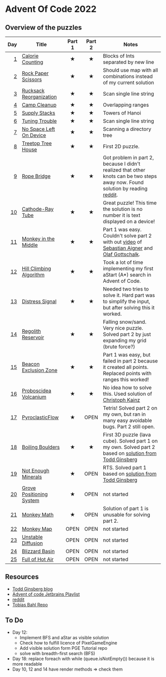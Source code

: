 # Advent Of Code 2022

## Overview of the puzzles

|  Day | Title                      | Part 1  | Part 2  | Notes                                                                                                                            |
|-----:|----------------------------|:-------:|:-------:|----------------------------------------------------------------------------------------------------------------------------------|
|  [1] | [Calorie Counting]         | &#9733; | &#9733; | Blocks of Ints separated by new line                                                                                             |
|  [2] | [Rock Paper Scissors]      | &#9733; | &#9733; | Should use map with all combinations instead of my current solution                                                              |
|  [3] | [Rucksack Reorganization]  | &#9733; | &#9733; | Scan single line string                                                                                                          |
|  [4] | [Camp Cleanup]             | &#9733; | &#9733; | Overlapping ranges                                                                                                               |
|  [5] | [Supply Stacks]            | &#9733; | &#9733; | Towers of Hanoi                                                                                                                  |
|  [6] | [Tuning Trouble]           | &#9733; | &#9733; | Scan single line string                                                                                                          |
|  [7] | [No Space Left On Device]  | &#9733; | &#9733; | Scanning a directory tree                                                                                                        |
|  [8] | [Treetop Tree House]       | &#9733; | &#9733; | First 2D puzzle.                                                                                                                 |
|  [9] | [Rope Bridge]              | &#9733; | &#9733; | Got problem in part 2, because I didn't realized that other knots can be two steps away now. Found solution by reading [reddit]. |
| [10] | [Cathode-Ray Tube]         | &#9733; | &#9733; | Great puzzle! This time the solution is no number it is text displayed on a device!                                              |
| [11] | [Monkey in the Middle]     | &#9733; | &#9733; | Part 1 was easy. Couldn't solve part 2 with out [video][Day11-Video] of [Sebastian Aigner][sebi] and [Olaf Gottschalk][olaf].    |
| [12] | [Hill Climbing Algorithm]  | &#9733; | &#9733; | Took a lot of time implementing my first aStart (A*) search in Advent of Code.                                                   |
| [13] | [Distress Signal]          | &#9733; | &#9733; | Needed two tries to solve it. Hard part was to simplify the input, but after solving this it worked.                             |
| [14] | [Regolith Reservoir]       | &#9733; | &#9733; | Falling snow/sand. Very nice puzzle. Solved part 2 by just expanding my grid (brute force?)                                      |
| [15] | [Beacon Exclusion Zone]    | &#9733; | &#9733; | Part 1 was easy, but failed in part 2 because it created all points. Replaced points with ranges this worked!                    |
| [16] | [Proboscidea Volcanium]    | &#9733; | &#9733; | No idea how to solve this. Used solution of [Christoph Kainz][Day16-CK]                                                          |
| [17] | [PyroclasticFlow]          | &#9733; |  OPEN   | Tetris! Solved part 2 on my own, but ran in many easy avoidable bugs. Part 2 still open.                                         |
| [18] | [Boiling Boulders]         | &#9733; | &#9733; | First 3D puzzle (lava cube). Solved part 1 on my own. Solved part 2 based on [solution from Todd Ginsberg][Day18-TG]             |
| [19] | [Not Enough Minerals]      | &#9733; |  OPEN   | RTS. Solved part 1 based on [solution from Todd Ginsberg][Day19-TG]                                                              |
| [20] | [Grove Positioning System] | &#9733; |  OPEN   | not started                                                                                                                      |
| [21] | [Monkey Math]              | &#9733; |  OPEN   | Solution of part 1 is unusable for solving part 2.                                                                               |
| [22] | [Monkey Map]               |  OPEN   |  OPEN   | not started                                                                                                                      |
| [23] | [Unstable Diffusion]       |  OPEN   |  OPEN   | not started                                                                                                                      |
| [24] | [Blizzard Basin]           |  OPEN   |  OPEN   | not started                                                                                                                      |
| [25] | [Full of Hot Air]          |  OPEN   |  OPEN   | not started                                                                                                                      |

## Resources

* [Todd Ginsberg blog][todd]
* [Advent of code Jetbrains Playlist][jetbrains]
* [reddit][reddit]
* [Tobias Bahl Repo][tobi]


## To Do
* Day 12:
  * Implement BFS and aStar as visible solution
  * Check how to fulfill licence of PixelGameEngine
  * Add visible solution form PGE Tutorial repo
  * solve with breadth-first search (BFS)
* Day 18: replace foreach with while (queue.isNotEmpty()) because it is more readable
* Day 10, 12 and 14 have render methods => check them

[1]: src/main/kotlin/Day01.kt
[2]: src/main/kotlin/Day02.kt
[3]: src/main/kotlin/Day03.kt
[4]: src/main/kotlin/Day04.kt
[5]: src/main/kotlin/Day05.kt
[6]: src/main/kotlin/Day06.kt
[7]: src/main/kotlin/Day07.kt
[8]: src/main/kotlin/Day08.kt
[9]: src/main/kotlin/Day09.kt
[10]: src/main/kotlin/Day10.kt
[11]: src/main/kotlin/Day11.kt
[12]: src/main/kotlin/Day12.kt
[13]: src/main/kotlin/Day13.kt
[14]: src/main/kotlin/Day14.kt
[15]: src/main/kotlin/Day15.kt
[16]: src/main/kotlin/Day16.kt
[17]: src/main/kotlin/Day17.kt
[18]: src/main/kotlin/Day18.kt
[19]: src/main/kotlin/Day19.kt
[20]: src/main/kotlin/Day20.kt
[21]: src/main/kotlin/Day21.kt
[22]: src/main/kotlin/Day22.kt
[23]: src/main/kotlin/Day23.kt
[24]: src/main/kotlin/Day24.kt
[25]: src/main/kotlin/Day25.kt


[Day11-Video]: https://youtu.be/1eBSyPe_9j0?list=PLlFc5cFwUnmwxQlKf8uWp-la8BVSTH47J
[Day16-CK]: https://github.com/ckainz11/AdventOfCode2022/blob/main/src/main/kotlin/days/day16/Day16.kt
[Day18-TG]: https://todd.ginsberg.com/post/advent-of-code/2022/day18/
[Day19-TG]: https://todd.ginsberg.com/post/advent-of-code/2022/day19/

[reddit]: https://www.reddit.com/r/adventofcode/
[sebi]: https://github.com/SebastianAigner
[olaf]: https://github.com/Zordid
[todd]: https://todd.ginsberg.com/post/advent-of-code/2022/
[tobi]: https://github.com/tobias-bahls/advent-of-code
[jetbrains]: https://www.youtube.com/playlist?list=PLlFc5cFwUnmwxQlKf8uWp-la8BVSTH47J

[Calorie Counting]: https://adventofcode.com/2022/day/1         
[Rock Paper Scissors]: https://adventofcode.com/2022/day/2      
[Rucksack Reorganization]: https://adventofcode.com/2022/day/3  
[Camp Cleanup]: https://adventofcode.com/2022/day/4             
[Supply Stacks]: https://adventofcode.com/2022/day/5            
[Tuning Trouble]: https://adventofcode.com/2022/day/6           
[No Space Left On Device]: https://adventofcode.com/2022/day/7  
[Treetop Tree House]: https://adventofcode.com/2022/day/8       
[Rope Bridge]: https://adventofcode.com/2022/day/9              
[Cathode-Ray Tube]: https://adventofcode.com/2022/day/10         
[Monkey in the Middle]: https://adventofcode.com/2022/day/11     
[Hill Climbing Algorithm]: https://adventofcode.com/2022/day/12  
[Distress Signal]: https://adventofcode.com/2022/day/13          
[Regolith Reservoir]: https://adventofcode.com/2022/day/14       
[Beacon Exclusion Zone]: https://adventofcode.com/2022/day/15    
[Proboscidea Volcanium]: https://adventofcode.com/2022/day/16    
[PyroclasticFlow]: https://adventofcode.com/2022/day/17          
[Boiling Boulders]: https://adventofcode.com/2022/day/18         
[Not Enough Minerals]: https://adventofcode.com/2022/day/19      
[Grove Positioning System]: https://adventofcode.com/2022/day/20
[Monkey Math]: https://adventofcode.com/2022/day/21              
[Monkey Map]: https://adventofcode.com/2022/day/22               
[Unstable Diffusion]: https://adventofcode.com/2022/day/23       
[Blizzard Basin]: https://adventofcode.com/2022/day/24           
[Full of Hot Air]: https://adventofcode.com/2022/day/25          
